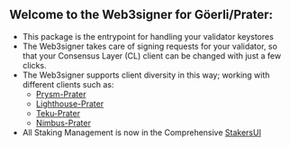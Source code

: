 ## Welcome to the Web3signer for Göerli/Prater:

- This package is the entrypoint for handling your validator keystores
- The Web3signer takes care of signing requests for your validator, so that your Consensus Layer (CL) client can be changed with just a few clicks.
- The Web3signer supports client diversity in this way; working with different clients such as: 
   - [Prysm-Prater](http://my.dappnode/#/installer/prysm-prater.dnp.dappnode.eth)
   - [Lighthouse-Prater](http://my.dappnode/#/installer/lighthouse-prater.dnp.dappnode.eth)
   - [Teku-Prater](http://my.dappnode/#/installer/teku-prater.dnp.dappnode.eth) 
   - [Nimbus-Prater](http://my.dappnode/#/installer/nimbus-prater.dnp.dappnode.eth)
- All Staking Management is now in the Comprehensive [StakersUI](http://my.dappnode/#/stakers/prater)
